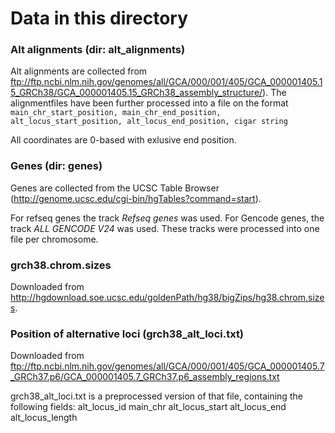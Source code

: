 # Data in this directory

### Alt alignments (dir: alt_alignments)
Alt alignments are collected from ftp://ftp.ncbi.nlm.nih.gov/genomes/all/GCA/000/001/405/GCA_000001405.15_GRCh38/GCA_000001405.15_GRCh38_assembly_structure/).
The alignmentfiles have been further processed into a file on the format
`main_chr_start_position, main_chr_end_position, alt_locus_start_position, alt_locus_end_position, cigar string`

All coordinates are 0-based with exlusive end position.

### Genes (dir: genes)
Genes are collected from the UCSC Table Browser (http://genome.ucsc.edu/cgi-bin/hgTables?command=start).

For refseq genes the track _Refseq genes_ was used. For Gencode genes, the track _ALL GENCODE V24_ was used.
These tracks were processed into one file per chromosome.

### grch38.chrom.sizes
Downloaded from http://hgdownload.soe.ucsc.edu/goldenPath/hg38/bigZips/hg38.chrom.sizes.

### Position of alternative loci (grch38_alt_loci.txt)
Downloaded from ftp://ftp.ncbi.nlm.nih.gov/genomes/all/GCA/000/001/405/GCA_000001405.7_GRCh37.p6/GCA_000001405.7_GRCh37.p6_assembly_regions.txt

grch38_alt_loci.txt is a preprocessed version of that file, containing the following fields:
alt_locus_id main_chr alt_locus_start alt_locus_end alt_locus_length

